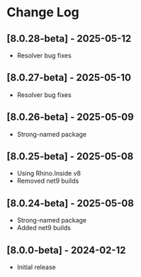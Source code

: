 # Change Log

## [8.0.28-beta] - 2025-05-12
- Resolver bug fixes

## [8.0.27-beta] - 2025-05-10
- Resolver bug fixes

## [8.0.26-beta] - 2025-05-09
- Strong-named package

## [8.0.25-beta] - 2025-05-08
- Using Rhino.Inside v8
- Removed net9 builds

## [8.0.24-beta] - 2025-05-08
- Strong-named package
- Added net9 builds

## [8.0.0-beta] - 2024-02-12
- Initial release
